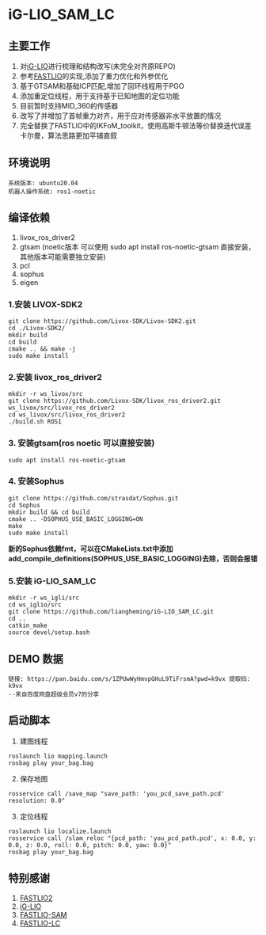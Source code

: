 # iG-LIO_SAM_LC

## 主要工作
1. 对[iG-LIO](https://github.com/zijiechenrobotics/ig_lio)进行梳理和结构改写(未完全对齐原REPO)
2. 参考[FASTLIO](https://github.com/hku-mars/FAST_LIO)的实现,添加了重力优化和外参优化
3. 基于GTSAM和基础ICP匹配,增加了回环线程用于PGO
4. 添加重定位线程，用于支持基于已知地图的定位功能
5. 目前暂时支持MID_360的传感器
6. 改写了并增加了首帧重力对齐，用于应对传感器非水平放置的情况
7. 完全替换了FASTLIO中的IKFoM_toolkit，使用高斯牛顿法等价替换迭代误差卡尔曼，算法思路更加平铺直叙

## 环境说明
```text
系统版本: ubuntu20.04
机器人操作系统: ros1-noetic
```

## 编译依赖
1. livox_ros_driver2
2. gtsam (noetic版本 可以使用 sudo apt install ros-noetic-gtsam 直接安装，其他版本可能需要独立安装)
3. pcl
4. sophus
5. eigen

### 1.安装 LIVOX-SDK2
```shell
git clone https://github.com/Livox-SDK/Livox-SDK2.git
cd ./Livox-SDK2/
mkdir build
cd build
cmake .. && make -j
sudo make install
```

### 2.安装 livox_ros_driver2
```shell
mkdir -r ws_livox/src
git clone https://github.com/Livox-SDK/livox_ros_driver2.git ws_livox/src/livox_ros_driver2
cd ws_livox/src/livox_ros_driver2
./build.sh ROS1
```

### 3. 安装gtsam(ros noetic 可以直接安装)
```shell
sudo apt install ros-noetic-gtsam
```
### 4. 安装Sophus
```
git clone https://github.com/strasdat/Sophus.git
cd Sophus
mkdir build && cd build
cmake .. -DSOPHUS_USE_BASIC_LOGGING=ON
make
sudo make install
```
**新的Sophus依赖fmt，可以在CMakeLists.txt中添加add_compile_definitions(SOPHUS_USE_BASIC_LOGGING)去除，否则会报错**
### 5.安装 iG-LIO_SAM_LC
```shell
mkdir -r ws_igli/src
cd ws_iglio/src
git clone https://github.com/liangheming/iG-LIO_SAM_LC.git
cd ..
catkin_make 
source devel/setup.bash
```

## DEMO 数据
```text
链接: https://pan.baidu.com/s/1ZPUwWyHmvpGHuL9TiFrsmA?pwd=k9vx 提取码: k9vx 
--来自百度网盘超级会员v7的分享
```

## 启动脚本
1. 建图线程
```shell
roslaunch lio mapping.launch
rosbag play your_bag.bag
```
2. 保存地图
```shell
rosservice call /save_map "save_path: 'you_pcd_save_path.pcd'
resolution: 0.0"
``` 

3. 定位线程
```shell
roslaunch lio localize.launch
rosservice call /slam_reloc "{pcd_path: 'you_pcd_path.pcd', x: 0.0, y: 0.0, z: 0.0, roll: 0.0, pitch: 0.0, yaw: 0.0}" 
rosbag play your_bag.bag
```

## 特别感谢
1. [FASTLIO2](https://github.com/hku-mars/FAST_LIO)
2. [iG-LIO](https://github.com/zijiechenrobotics/ig_lio)
3. [FASTLIO-SAM](https://github.com/kahowang/FAST_LIO_SAM)
4. [FASTLIO-LC](https://github.com/HViktorTsoi/FAST_LIO_LOCALIZATION)